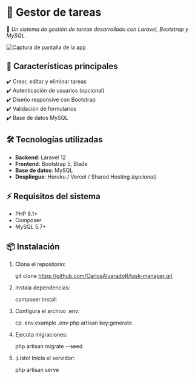 # 🚀 **Gestor de tareas**  

🔹 *Un sistema de gestión de tareas desarrollado con Laravel, Bootstrap y MySQL.*  

![Captura de pantalla de la app](public/task.avif)  

## 🌟 **Características principales**  
✔️ Crear, editar y eliminar tareas  
✔️ Autenticación de usuarios (opcional)  
✔️ Diseño responsive con Bootstrap  
✔️ Validación de formularios  
✔️ Base de datos MySQL  

## 🛠️ **Tecnologías utilizadas**  
- **Backend**: Laravel 12  
- **Frontend**: Bootstrap 5, Blade  
- **Base de datos**: MySQL  
- **Despliegue**: Heroku / Vercel / Shared Hosting *(opcional)*  

## ⚡ **Requisitos del sistema**  
- PHP 8.1+  
- Composer  
- MySQL 5.7+  

## 📦 **Instalación**  
1. Clona el repositorio:  

   git clone https://github.com/CarlosAlvaradoR/task-manager.git

2. Instala dependencias:

    composer install

3. Configura el archivo .env:

    cp .env.example .env
    php artisan key:generate

4. Ejecuta migraciones:

    php artisan migrate --seed

5. ¡Listo! Inicia el servidor:

    php artisan serve